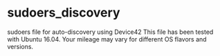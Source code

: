# sudoers_discovery
sudoers file for auto-discovery using Device42
This file has been tested with Ubuntu 16.04. Your mileage may vary for different OS flavors and versions.
